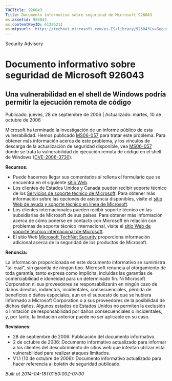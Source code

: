 ```yaml
---
TOCTitle: 926043
Title: Documento informativo sobre seguridad de Microsoft 926043
ms:assetid: 926043
ms:contentKeyID: 61225211
ms:mtpsurl: 'https://technet.microsoft.com/es-ES/library/926043(v=Security.10)'
---
```


Security Advisory

Documento informativo sobre seguridad de Microsoft 926043
=========================================================

Una vulnerabilidad en el shell de Windows podría permitir la ejecución remota de código
---------------------------------------------------------------------------------------

Publicado: jueves, 28 de septiembre de 2006 | Actualizado: martes, 10 de octubre de 2006

Microsoft ha terminado la investigación de un informe público de esta vulnerabilidad. Hemos publicado [MS06-057](http://www.microsoft.com/spain/technet/seguridad/boletines/ms06-057.mspx) para tratar este problema. Para obtener más información acerca de este problema, y los vínculos de descarga de la actualización de seguridad disponible, vea [MS06-057](http://www.microsoft.com/spain/technet/seguridad/boletines/ms06-057.mspx), donde se trata la vulnerabilidad de ejecución remota de código en el shell de Windows ([CVE-2006-3730](http://www.cve.mitre.org/cgi-bin/cvename.cgi?name=cve-2006-3730)).

**Recursos:**

-   Puede hacernos llegar sus comentarios si rellena el formulario que se encuentra en el siguiente [sitio Web](https://support.microsoft.com/common/survey.aspx?scid=sw;en;1257&amp;showpage=1&amp;ws=technet&amp;sd=tech).
-   Los clientes de Estados Unidos y Canadá pueden recibir soporte técnico de los [Servicios de soporte técnico de Microsoft](http://support.microsoft.com/default.aspx?scid=fh;es-es;incidentsubmit). Para obtener más información sobre las opciones de asistencia disponibles, visite el [sitio Web de ayuda y soporte técnico en línea de Microsoft](http://support.microsoft.com/).
-   Los clientes internacionales pueden recibir soporte técnico en las subsidiarias de Microsoft de sus países. Para obtener más información acerca de cómo ponerse en contacto con Microsoft en relación con problemas de soporte técnico internacional, visite el [sitio Web de soporte técnico internacional de Microsoft](http://go.microsoft.com/fwlink/?linkid=21155).
-   El sitio Web [Microsoft TechNet Security](http://www.microsoft.com/spain/technet/seguridad/default.mspx) proporciona información adicional acerca de la seguridad de los productos de Microsoft.

**Renuncia:**

La información proporcionada en este documento informativo se suministra "tal cual", sin garantía de ningún tipo. Microsoft renuncia al otorgamiento de toda garantía, tanto expresa como implícita, incluidas las garantías de comerciabilidad e idoneidad para un determinado fin. Ni Microsoft Corporation ni sus proveedores se responsabilizarán en ningún caso de daños directos, indirectos, incidentales, consecuenciales, pérdida de beneficios o daños especiales, aun en el supuesto de que se hubiera informado a Microsoft Corporation o a sus proveedores de la posibilidad de dichos daños. Algunos estados de Estados Unidos no permiten la exclusión o limitación de responsabilidad por daños consecuenciales o incidentales, y, por tanto, la limitación anterior puede no ser aplicable en su caso.

**Revisiones:**

-   28 de septiembre de 2006: Publicación del documento informativo.
-   2 de octubre de 2006: Documento informativo actualizado para informar a los clientes del descubrimiento de sitios web que intentan utilizar esta vulnerabilidad para realizar ataques limitados.
-   V1.1 (10 de octubre de 2006): Documento informativo actualizado para hacer referencia al boletín de seguridad publicado.

*Built at 2014-04-18T01:50:00Z-07:00*
